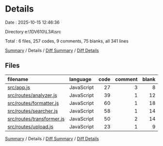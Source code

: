 # Details

Date : 2025-10-15 12:46:36

Directory e:\\1DV610\\L3A\\src

Total : 6 files,  257 codes, 9 comments, 75 blanks, all 341 lines

[Summary](results.md) / Details / [Diff Summary](diff.md) / [Diff Details](diff-details.md)

## Files
| filename | language | code | comment | blank | total |
| :--- | :--- | ---: | ---: | ---: | ---: |
| [src/app.js](/src/app.js) | JavaScript | 27 | 3 | 8 | 38 |
| [src/routes/analyzer.js](/src/routes/analyzer.js) | JavaScript | 39 | 1 | 12 | 52 |
| [src/routes/formatter.js](/src/routes/formatter.js) | JavaScript | 60 | 1 | 18 | 79 |
| [src/routes/searcher.js](/src/routes/searcher.js) | JavaScript | 58 | 1 | 14 | 73 |
| [src/routes/transformer.js](/src/routes/transformer.js) | JavaScript | 50 | 2 | 14 | 66 |
| [src/routes/upload.js](/src/routes/upload.js) | JavaScript | 23 | 1 | 9 | 33 |

[Summary](results.md) / Details / [Diff Summary](diff.md) / [Diff Details](diff-details.md)